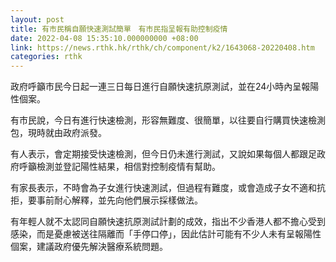 ```yaml
---
layout: post
title: 有市民稱自願快速測試簡單　有市民指呈報有助控制疫情
date: 2022-04-08 15:35:10.000000000 +08:00
link: https://news.rthk.hk/rthk/ch/component/k2/1643068-20220408.htm
categories: rthk
---
```


政府呼籲市民今日起一連三日每日進行自願快速抗原測試，並在24小時內呈報陽性個案。

有市民說，今日有進行快速檢測，形容無難度、很簡單，以往要自行購買快速檢測包，現時就由政府派發。

有人表示，會定期接受快速檢測，但今日仍未進行測試，又說如果每個人都跟足政府呼籲檢測並登記陽性結果，相信對控制疫情有幫助。

有家長表示，不時會為子女進行快速測試，但過程有難度，或會造成子女不適和抗拒，要事前耐心解釋，並先向他們展示採樣做法。

有年輕人就不太認同自願快速抗原測試計劃的成效，指出不少香港人都不擔心受到感染，而是憂慮被送往隔離而「手停口停」，因此估計可能有不少人未有呈報陽性個案，建議政府優先解決醫療系統問題。
